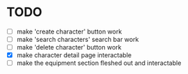 # TODO
- [ ] make 'create character' button work
- [ ] make 'search characters' search bar work
- [ ] make 'delete character' button work
- [x] make character detail page interactable
- [ ] make the equipment section fleshed out and interactable